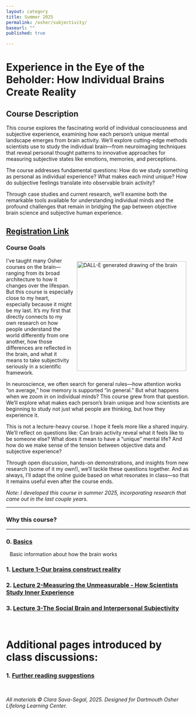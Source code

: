 ```yaml
---
layout: category
title: Summer 2025
permalink: /osher/subjectivity/
baseurl: ""
published: true

---
```

# Experience in the Eye of the Beholder: How Individual Brains Create Reality
<style>
  <style>
  a img:hover {
    filter: brightness(0.4);
  }
  /* Style for the arrow and "Click me" text */
  .arrow {
    position: relative;
    display: inline-block;
    margin-right: 10px;
    color: rgb(173, 30, 166);
    font-weight: bold;
  }

  .arrow::before {
    content: '→';  /* Unicode arrow */
    font-size: 24px;
    color: rgb(173, 30, 166);
    position: absolute;
    right: -35px; /* Adjust as necessary */
    top: -5px;  /* Adjust to align with the text */
  }

  /* Optional: style for hover effect on the arrow */
  .arrow:hover {
    color: rgb(100, 20, 100);
  }
.floating-nav {
  position: relative; /* No longer fixed */
  top: 0;
  left: 0;
  width: 100%; /* Full width of the page */
  background-color: #f8f9fa; /* Background color */
  border-bottom: 1px solid #ccc; /* Border at the bottom */
  padding: 10px 20px; /* Padding inside the bar */
  box-shadow: 0 2px 4px rgba(0, 0, 0, 0.1); /* Optional shadow */
  z-index: 1000;
  display: flex; /* Makes it horizontal */
  justify-content: space-around; /* Distribute links evenly */
  align-items: center; /* Center align the text vertically */
}

.floating-nav a {
  text-decoration: none;
  color: #007bff; /* Link color */
  font-size: 1rem;
  padding: 0 10px; /* Space around each link */
}

.floating-nav a:hover {
  color: #0056b3; /* Hover color */
  text-decoration: underline;
}
</style>

## Course Description
This course explores the fascinating world of individual consciousness and subjective experience, examining how each person’s unique mental landscape emerges from brain activity. We’ll explore cutting-edge methods scientists use to study the individual brain—from neuroimaging  techniques that reveal personal thought patterns to innovative approaches for measuring subjective states like emotions, memories, and  perceptions.

The course addresses fundamental questions: How do we study something as personal as individual experience? What makes each mind unique? How do subjective feelings translate into observable brain activity?

Through case studies and current research, we’ll examine both the remarkable tools available for understanding individual minds and the profound challenges that remain in bridging the gap between objective brain science and subjective human experience.

## [Registration Link](https://reg130.imperisoft.com/Dartmouth/ProgramDetail/313232323539/Registration.aspx)
<!-- ## Acknowledgments  
_All of this material was designed by Clara Sava-Segal. This course was created for the Dartmouth Osher Lifelong Learning Center. I welcome any feedback and kindly ask that if you use any part of this material, please provide appropriate credit._   -->


### Course Goals

<div style="float: right; margin: 10px;">
  <img src="{{ '/assets/images/DALLE_2024-image_line_brain.jpg' | relative_url }}" alt="DALL-E generated drawing of the brain" width="300">
</div>
I’ve taught many Osher courses on the brain—ranging from its broad architecture to how it changes over the lifespan. But this course is especially close to my heart, especially because it might be my last. It’s my first that directly connects to my own research on how people understand the world differently from one another, how those differences are reflected in the brain, and what it means to take subjectivity seriously in a scientific framework.

In neuroscience, we often search for general rules—how attention works “on average,” how memory is supported “in general.” But what happens when we zoom in on individual minds? This course grew from that question. We’ll explore what makes each person’s brain unique and how scientists are beginning to study not just what people are thinking, but how they experience it.

This is not a lecture-heavy course. I hope it feels more like a shared inquiry. We’ll reflect on questions like: Can brain activity reveal what it feels like to be someone else? What does it mean to have a “unique” mental life? And how do we make sense of the tension between objective data and subjective experience?

Through open discussion, hands-on demonstrations, and insights from new research (some of it my own!), we’ll tackle these questions together. And as always, I’ll adapt the online guide based on what resonates in class—so that it remains useful even after the course ends.

*Note: I developed this course in summer 2025, incorporating research that came out in the last couple years.*

---
### Why this course?


---
### 0. [Basics](/osher/DiverseMinds/brainbasics/)  
<div style="display: flex; align-items: center; margin-bottom: 10px;">
  <span style="font-size: 1.5rem; margin-right: 10px;"></span>
  <a href="/osher/DiverseMinds/alzheimers/" style="text-decoration: none;">Basic information about how the brain works</a>
</div>

### 1. [Lecture 1-Our brains construct reality](/osher/subjectivity/lecture1)  

### 2. [Lecture 2-Measuring the Unmeasurable - How Scientists Study Inner Experience](/osher/subjectivity/lecture2)  

### 3. [Lecture 3-The Social Brain and Interpersonal Subjectivity](/osher/subjectivity/lecture3)  

<br>

# Additional pages introduced by class discussions:
### 1. [Further reading suggestions](/osher/DiverseMinds/books/)  

<br>

_All materials © Clara Sava-Segal, 2025. Designed for Dartmouth Osher Lifelong Learning Center._  

